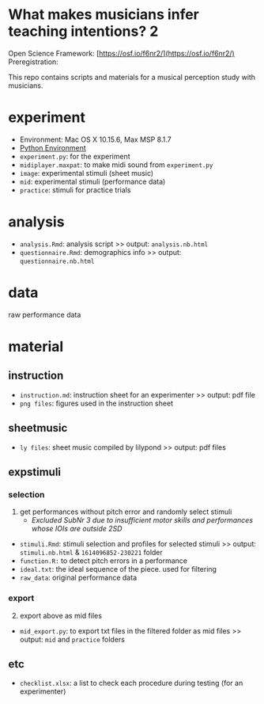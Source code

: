 # What makes musicians infer teaching intentions? 2

Open Science Framework: [https://osf.io/f6nr2/](https://osf.io/f6nr2/)  
Preregistration: []()

This repo contains scripts and materials for a musical perception study with musicians.

# experiment
- Environment: Mac OS X 10.15.6, Max MSP 8.1.7
- [Python Environment](https://gist.github.com/atsukotominaga/3414c38eb5add5110d39c4f74723743c)
- `experiment.py`: for the experiment
- `midiplayer.maxpat`: to make midi sound from `experiment.py`
- `image`: experimental stimuli (sheet music)
- `mid`: experimental stimuli (performance data)
- `practice`: stimuli for practice trials

# analysis
- `analysis.Rmd`: analysis script >> output: `analysis.nb.html`
- `questionnaire.Rmd`: demographics info >> output: `questionnaire.nb.html`

# data
raw performance data

# material
## instruction
- `instruction.md`: instruction sheet for an experimenter >> output: pdf file
- `png files`: figures used in the instruction sheet

## sheetmusic
- `ly files`: sheet music compiled by lilypond >> output: pdf files

## expstimuli
### selection

1. get performances without pitch error and randomly select stimuli
    - *Excluded SubNr 3 due to insufficient motor skills and performances whose IOIs are outside 2SD*
- `stimuli.Rmd`: stimuli selection and profiles for selected stimuli >> output: `stimuli.nb.html` & `1614096852-230221` folder
- `function.R:` to detect pitch errors in a performance
- `ideal.txt`: the ideal sequence of the piece. used for filtering
- `raw_data`: original performance data

### export
2. export above as mid files
- `mid_export.py`: to export txt files in the filtered folder as mid files >> output: `mid` and `practice` folders

## etc
- `checklist.xlsx`: a list to check each procedure during testing (for an experimenter)